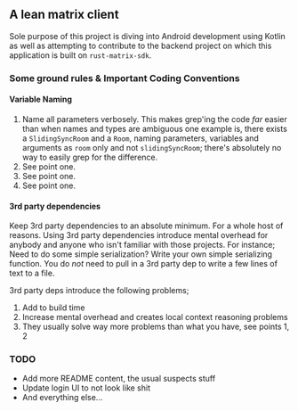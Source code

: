 ## A lean matrix client 

Sole purpose of this project is diving into Android development using Kotlin as well
as attempting to contribute to the backend project on which this application is built on `rust-matrix-sdk`.

### Some ground rules & Important Coding Conventions

#### Variable Naming
 1. Name all parameters verbosely. This makes grep'ing the code _far_ easier than when names and types are ambiguous 
    one example is, there exists a `SlidingSyncRoom` and a `Room`, naming parameters, variables and arguments as
    `room` only and not `slidingSyncRoom`; there's absolutely no way to easily grep for the difference.
 2. See point one. 
 3. See point one. 
 4. See point one. 

#### 3rd party dependencies 
Keep 3rd party dependencies to an absolute minimum. For a whole host of reasons.
Using 3rd party dependencies introduce mental overhead for anybody and anyone who isn't familiar
with those projects. For instance; Need to do some simple serialization? Write your own simple
serializing function. You do _not_ need to pull in a 3rd party dep to write a few lines of text to a file.

3rd party deps introduce the following problems;
 1. Add to build time
 2. Increase mental overhead and creates local context reasoning problems 
 3. They usually solve way more problems than what you have, see points 1, 2

### TODO
 - Add more README content, the usual suspects stuff
 - Update login UI to not look like shit
 - And everything else...